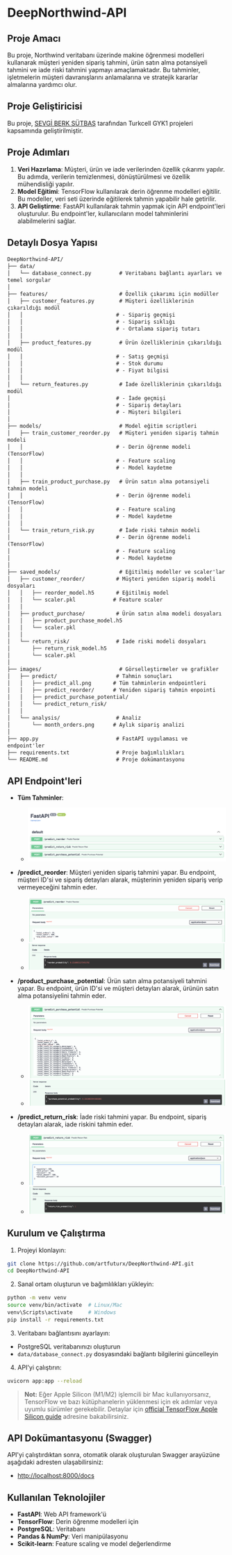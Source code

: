 # DeepNorthwind-API

## Proje Amacı
Bu proje, Northwind veritabanı üzerinde makine öğrenmesi modelleri kullanarak müşteri yeniden sipariş tahmini, ürün satın alma potansiyeli tahmini ve iade riski tahmini yapmayı amaçlamaktadır. Bu tahminler, işletmelerin müşteri davranışlarını anlamalarına ve stratejik kararlar almalarına yardımcı olur.

## Proje Geliştiricisi
Bu proje, [SEVGİ BERK SÜTBAŞ](https://github.com/artfuturx) tarafından Turkcell GYK1 projeleri kapsamında geliştirilmiştir.

## Proje Adımları
1. **Veri Hazırlama**: Müşteri, ürün ve iade verilerinden özellik çıkarımı yapılır. Bu adımda, verilerin temizlenmesi, dönüştürülmesi ve özellik mühendisliği yapılır.
2. **Model Eğitimi**: TensorFlow kullanılarak derin öğrenme modelleri eğitilir. Bu modeller, veri seti üzerinde eğitilerek tahmin yapabilir hale getirilir.
3. **API Geliştirme**: FastAPI kullanılarak tahmin yapmak için API endpoint'leri oluşturulur. Bu endpoint'ler, kullanıcıların model tahminlerini alabilmelerini sağlar.

## Detaylı Dosya Yapısı
```
DeepNorthwind-API/
├── data/
│   └── database_connect.py         # Veritabanı bağlantı ayarları ve temel sorgular
│
├── features/                       # Özellik çıkarımı için modüller
│   ├── customer_features.py        # Müşteri özelliklerinin çıkarıldığı modül
│   │                              # - Sipariş geçmişi
│   │                              # - Sipariş sıklığı
│   │                              # - Ortalama sipariş tutarı
│   │
│   ├── product_features.py         # Ürün özelliklerinin çıkarıldığı modül
│   │                              # - Satış geçmişi
│   │                              # - Stok durumu
│   │                              # - Fiyat bilgisi
│   │
│   └── return_features.py          # İade özelliklerinin çıkarıldığı modül
│                                  # - İade geçmişi
│                                  # - Sipariş detayları
│                                  # - Müşteri bilgileri
│
├── models/                         # Model eğitim scriptleri
│   ├── train_customer_reorder.py   # Müşteri yeniden sipariş tahmin modeli
│   │                              # - Derin öğrenme modeli (TensorFlow)
│   │                              # - Feature scaling
│   │                              # - Model kaydetme
│   │
│   ├── train_product_purchase.py   # Ürün satın alma potansiyeli tahmin modeli
│   │                              # - Derin öğrenme modeli (TensorFlow)
│   │                              # - Feature scaling
│   │                              # - Model kaydetme
│   │
│   └── train_return_risk.py        # İade riski tahmin modeli
│                                  # - Derin öğrenme modeli (TensorFlow)
│                                  # - Feature scaling
│                                  # - Model kaydetme
│
├── saved_models/                   # Eğitilmiş modeller ve scaler'lar
│   ├── customer_reorder/          # Müşteri yeniden sipariş modeli dosyaları
│   │   ├── reorder_model.h5       # Eğitilmiş model
│   │   └── scaler.pkl            # Feature scaler
│   │
│   ├── product_purchase/          # Ürün satın alma modeli dosyaları
│   │   ├── product_purchase_model.h5
│   │   └── scaler.pkl
│   │
│   └── return_risk/               # İade riski modeli dosyaları
│       ├── return_risk_model.h5
│       └── scaler.pkl
│
├── images/                         # Görselleştirmeler ve grafikler
│   ├── predict/                   # Tahmin sonuçları 
│   │   ├── predict_all.png       # Tüm tahminlerin endpointleri
│   │   ├── predict_reorder/      # Yeniden sipariş tahmin enpointi
│   │   ├── predict_purchase_potential/
│   │   └── predict_return_risk/
│   │
│   └── analysis/                  # Analiz 
│       └── month_orders.png      # Aylık sipariş analizi
│
├── app.py                         # FastAPI uygulaması ve endpoint'ler
├── requirements.txt               # Proje bağımlılıkları
└── README.md                      # Proje dokümantasyonu
```

## API Endpoint'leri
- **Tüm Tahminler**:
  - ![predict_all.png](images/predict/predict_all.png)

- **/predict_reorder**: Müşteri yeniden sipariş tahmini yapar. Bu endpoint, müşteri ID'si ve sipariş detayları alarak, müşterinin yeniden sipariş verip vermeyeceğini tahmin eder.
  - ![predict_reorder_1.png](images/predict/predict_reorder/predict_reorder_1.png)
  - ![predict_reorder_2.png](images/predict/predict_reorder/predict_reorder_2.png)

- **/product_purchase_potential**: Ürün satın alma potansiyeli tahmini yapar. Bu endpoint, ürün ID'si ve müşteri detayları alarak, ürünün satın alma potansiyelini tahmin eder.
  - ![predict_purchase_potential_1.png](images/predict/predict_purchase_potential/predict_purchase_potential_1.png)
  - ![predict_purchase_potential_2.png](images/predict/predict_purchase_potential/predict_purchase_potential_2.png)

- **/predict_return_risk**: İade riski tahmini yapar. Bu endpoint, sipariş detayları alarak, iade riskini tahmin eder.
  - ![predict_return_risk_1.png](images/predict/predict_return_risk/predict_return_risk_1.png)
  - ![predict_return_risk_2.png](images/predict/predict_return_risk/predict_return_risk_2.png)

## Kurulum ve Çalıştırma
1. Projeyi klonlayın:
```bash
git clone https://github.com/artfuturx/DeepNorthwind-API.git
cd DeepNorthwind-API
```

2. Sanal ortam oluşturun ve bağımlılıkları yükleyin:
```bash
python -m venv venv
source venv/bin/activate  # Linux/Mac
venv\Scripts\activate     # Windows
pip install -r requirements.txt
```

3. Veritabanı bağlantısını ayarlayın:
- PostgreSQL veritabanınızı oluşturun
- `data/database_connect.py` dosyasındaki bağlantı bilgilerini güncelleyin

4. API'yi çalıştırın:
```bash
uvicorn app:app --reload
```

> **Not:** Eğer Apple Silicon (M1/M2) işlemcili bir Mac kullanıyorsanız, TensorFlow ve bazı kütüphanelerin yüklenmesi için ek adımlar veya uyumlu sürümler gerekebilir. Detaylar için [official TensorFlow Apple Silicon guide](https://developer.apple.com/metal/tensorflow-plugin/) adresine bakabilirsiniz.

## API Dokümantasyonu (Swagger)
API'yi çalıştırdıktan sonra, otomatik olarak oluşturulan Swagger arayüzüne aşağıdaki adresten ulaşabilirsiniz:

- [http://localhost:8000/docs](http://localhost:8000/docs)

## Kullanılan Teknolojiler
- **FastAPI**: Web API framework'ü
- **TensorFlow**: Derin öğrenme modelleri için
- **PostgreSQL**: Veritabanı
- **Pandas & NumPy**: Veri manipülasyonu
- **Scikit-learn**: Feature scaling ve model değerlendirme

